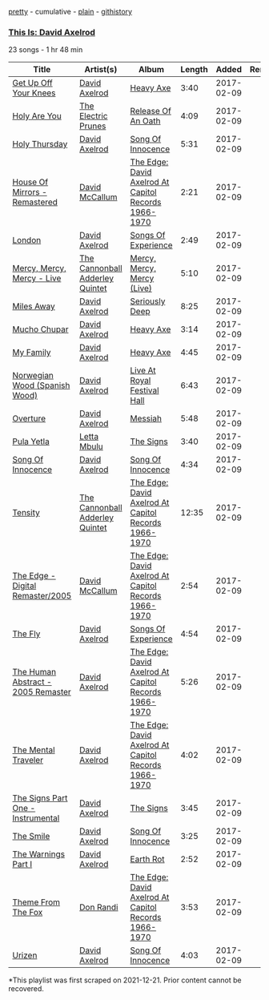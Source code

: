 [pretty](/playlists/pretty/37i9dQZF1DX4n3DaGTtM0p.md) - cumulative - [plain](/playlists/plain/37i9dQZF1DX4n3DaGTtM0p) - [githistory](https://github.githistory.xyz/mackorone/spotify-playlist-archive/blob/main/playlists/plain/37i9dQZF1DX4n3DaGTtM0p)

### [This Is: David Axelrod](https://open.spotify.com/playlist/37i9dQZF1DX4n3DaGTtM0p)

> 

23 songs - 1 hr 48 min

| Title | Artist(s) | Album | Length | Added | Removed |
|---|---|---|---|---|---|
| [Get Up Off Your Knees](https://open.spotify.com/track/00PQGqk0unpUPuu8JpXXmD) | [David Axelrod](https://open.spotify.com/artist/4hCKF3RZSkFSMntkfCxO74) | [Heavy Axe](https://open.spotify.com/album/06GfevVZeWvdn0p5KNzIdo) | 3:40 | 2017-02-09 |  |
| [Holy Are You](https://open.spotify.com/track/2PFYK7BI5JRoKOfA1FtfTV) | [The Electric Prunes](https://open.spotify.com/artist/1kkpNi8Ii5MhBMxmUhN5g9) | [Release Of An Oath](https://open.spotify.com/album/7sjGtc6vO94fqGqtqIGHKd) | 4:09 | 2017-02-09 |  |
| [Holy Thursday](https://open.spotify.com/track/0VF21fEzB6OszZcJlKzyg5) | [David Axelrod](https://open.spotify.com/artist/4hCKF3RZSkFSMntkfCxO74) | [Song Of Innocence](https://open.spotify.com/album/7cILxV3NtqDMfjQ0VD8tcs) | 5:31 | 2017-02-09 |  |
| [House Of Mirrors \- Remastered](https://open.spotify.com/track/4Zst9cbOJuDiYiFOddgUYA) | [David McCallum](https://open.spotify.com/artist/6bRTEieKlIK6JMuPCjXiro) | [The Edge: David Axelrod At Capitol Records 1966\-1970](https://open.spotify.com/album/5wK9u9A4mDMLy8oaZOTI9K) | 2:21 | 2017-02-09 |  |
| [London](https://open.spotify.com/track/0trkEk9sA145BxeN6lxlaZ) | [David Axelrod](https://open.spotify.com/artist/4hCKF3RZSkFSMntkfCxO74) | [Songs Of Experience](https://open.spotify.com/album/2tsxt8ECmX83pWhsTilzkZ) | 2:49 | 2017-02-09 |  |
| [Mercy, Mercy, Mercy \- Live](https://open.spotify.com/track/11zSX1BLCSxmbJxsZ9Yg15) | [The Cannonball Adderley Quintet](https://open.spotify.com/artist/2o346NHhUAlVxl5uXBVxK7) | [Mercy, Mercy, Mercy \(Live\)](https://open.spotify.com/album/6Utj0CAgAWsPLFCVfaqDnB) | 5:10 | 2017-02-09 |  |
| [Miles Away](https://open.spotify.com/track/10OykY8ryGVEY6tSvxB95H) | [David Axelrod](https://open.spotify.com/artist/4hCKF3RZSkFSMntkfCxO74) | [Seriously Deep](https://open.spotify.com/album/5jBGV87biyylzmcGdGBWjp) | 8:25 | 2017-02-09 |  |
| [Mucho Chupar](https://open.spotify.com/track/0IesXu9UsABgSRNeGQV2lQ) | [David Axelrod](https://open.spotify.com/artist/4hCKF3RZSkFSMntkfCxO74) | [Heavy Axe](https://open.spotify.com/album/06GfevVZeWvdn0p5KNzIdo) | 3:14 | 2017-02-09 |  |
| [My Family](https://open.spotify.com/track/4N1CexanVeSaWsGny4fOqI) | [David Axelrod](https://open.spotify.com/artist/4hCKF3RZSkFSMntkfCxO74) | [Heavy Axe](https://open.spotify.com/album/06GfevVZeWvdn0p5KNzIdo) | 4:45 | 2017-02-09 |  |
| [Norwegian Wood \(Spanish Wood\)](https://open.spotify.com/track/6ILA6DG6kxD5ac9uTXre3D) | [David Axelrod](https://open.spotify.com/artist/4hCKF3RZSkFSMntkfCxO74) | [Live At Royal Festival Hall](https://open.spotify.com/album/4d9x5og5XpgwdnWZpiLpQe) | 6:43 | 2017-02-09 |  |
| [Overture](https://open.spotify.com/track/0DGSnu9DFw7szDHlSk7YhK) | [David Axelrod](https://open.spotify.com/artist/4hCKF3RZSkFSMntkfCxO74) | [Messiah](https://open.spotify.com/album/36P6LGik5WY7BFDTqZbTaJ) | 5:48 | 2017-02-09 |  |
| [Pula Yetla](https://open.spotify.com/track/5VCo9GuXrlAciXrmzAZjR9) | [Letta Mbulu](https://open.spotify.com/artist/7iwwcDXXToUdUoDYP70EA0) | [The Signs](https://open.spotify.com/album/51O4LMxw36RU1s5kr3Eqd4) | 3:40 | 2017-02-09 |  |
| [Song Of Innocence](https://open.spotify.com/track/3Rpw2gaNCJtNC8j41ThhRL) | [David Axelrod](https://open.spotify.com/artist/4hCKF3RZSkFSMntkfCxO74) | [Song Of Innocence](https://open.spotify.com/album/7cILxV3NtqDMfjQ0VD8tcs) | 4:34 | 2017-02-09 |  |
| [Tensity](https://open.spotify.com/track/2l2Wc0siUPFZg1SEHfkk7J) | [The Cannonball Adderley Quintet](https://open.spotify.com/artist/2o346NHhUAlVxl5uXBVxK7) | [The Edge: David Axelrod At Capitol Records 1966\-1970](https://open.spotify.com/album/5wK9u9A4mDMLy8oaZOTI9K) | 12:35 | 2017-02-09 |  |
| [The Edge \- Digital Remaster/2005](https://open.spotify.com/track/0vhTFO8vmh76U1537W9S8F) | [David McCallum](https://open.spotify.com/artist/6bRTEieKlIK6JMuPCjXiro) | [The Edge: David Axelrod At Capitol Records 1966\-1970](https://open.spotify.com/album/5wK9u9A4mDMLy8oaZOTI9K) | 2:54 | 2017-02-09 |  |
| [The Fly](https://open.spotify.com/track/660A1oFGadsiqBJpBrwwPd) | [David Axelrod](https://open.spotify.com/artist/4hCKF3RZSkFSMntkfCxO74) | [Songs Of Experience](https://open.spotify.com/album/2tsxt8ECmX83pWhsTilzkZ) | 4:54 | 2017-02-09 |  |
| [The Human Abstract \- 2005 Remaster](https://open.spotify.com/track/7FvWHBvGT04F1kJ63MaElG) | [David Axelrod](https://open.spotify.com/artist/4hCKF3RZSkFSMntkfCxO74) | [The Edge: David Axelrod At Capitol Records 1966\-1970](https://open.spotify.com/album/5wK9u9A4mDMLy8oaZOTI9K) | 5:26 | 2017-02-09 |  |
| [The Mental Traveler](https://open.spotify.com/track/0KAXs9NI835prXCEvC7Mwg) | [David Axelrod](https://open.spotify.com/artist/4hCKF3RZSkFSMntkfCxO74) | [The Edge: David Axelrod At Capitol Records 1966\-1970](https://open.spotify.com/album/5wK9u9A4mDMLy8oaZOTI9K) | 4:02 | 2017-02-09 |  |
| [The Signs Part One \- Instrumental](https://open.spotify.com/track/6jdj5XQyk8eHs9Tisfgd61) | [David Axelrod](https://open.spotify.com/artist/4hCKF3RZSkFSMntkfCxO74) | [The Signs](https://open.spotify.com/album/51O4LMxw36RU1s5kr3Eqd4) | 3:45 | 2017-02-09 |  |
| [The Smile](https://open.spotify.com/track/5T5MLNxEg0h6lGWRetSZPV) | [David Axelrod](https://open.spotify.com/artist/4hCKF3RZSkFSMntkfCxO74) | [Song Of Innocence](https://open.spotify.com/album/7cILxV3NtqDMfjQ0VD8tcs) | 3:25 | 2017-02-09 |  |
| [The Warnings Part I](https://open.spotify.com/track/2L7l7w23YGMzojp5LdFUks) | [David Axelrod](https://open.spotify.com/artist/4hCKF3RZSkFSMntkfCxO74) | [Earth Rot](https://open.spotify.com/album/2AwseJZN1t6y25o4P4asqH) | 2:52 | 2017-02-09 |  |
| [Theme From The Fox](https://open.spotify.com/track/150JbYo8YQbsbUhlLzFoeP) | [Don Randi](https://open.spotify.com/artist/5Ypzt0gFlszNV2BpudKlOu) | [The Edge: David Axelrod At Capitol Records 1966\-1970](https://open.spotify.com/album/5wK9u9A4mDMLy8oaZOTI9K) | 3:53 | 2017-02-09 |  |
| [Urizen](https://open.spotify.com/track/02bEdJ4ERhPXSTsxtQg3QF) | [David Axelrod](https://open.spotify.com/artist/4hCKF3RZSkFSMntkfCxO74) | [Song Of Innocence](https://open.spotify.com/album/7cILxV3NtqDMfjQ0VD8tcs) | 4:03 | 2017-02-09 |  |

\*This playlist was first scraped on 2021-12-21. Prior content cannot be recovered.
